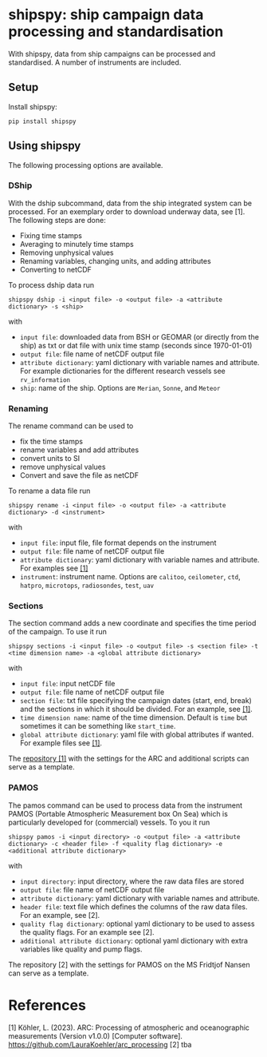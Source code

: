 # shipspy: ship campaign data processing and standardisation

With shipspy, data from ship campaigns can be processed and standardised. A number of instruments are included.

## Setup

Install shipspy:

```
pip install shipspy
```
## Using shipspy

The following processing options are available.

### DShip

With the dship subcommand, data from the ship integrated system can be processed. For an exemplary order to download underway data, see [1]. The following steps are done:
* Fixing time stamps 
* Averaging to minutely time stamps
* Removing unphysical values
* Renaming variables, changing units, and adding attributes
* Converting to netCDF

To process dship data run
```
shipspy dship -i <input file> -o <output file> -a <attribute dictionary> -s <ship>
```
with
* `input file`: downloaded data from BSH or GEOMAR (or directly from the ship) as txt or dat file with unix time stamp (seconds since 1970-01-01)
* `output file`: file name of netCDF output file
* `attribute dictionary`: yaml dictionary with variable names and attribute. For example dictionaries for the different research vessels see `rv_information` 
* `ship`: name of the ship. Options are `Merian`, `Sonne`, and `Meteor`

### Renaming

The rename command can be used to 
* fix the time stamps
* rename variables and add attributes
* convert units to SI
* remove unphysical values
* Convert and save the file as netCDF

To rename a data file run
```
shipspy rename -i <input file> -o <output file> -a <attribute dictionary> -d <instrument>
```
with 
* `input file`: input file, file format depends on the instrument
* `output file`: file name of netCDF output file
* `attribute dictionary`: yaml dictionary with variable names and attribute. For examples see [[1]](https://github.com/LauraKoehler/arc_processing)
* `instrument`: instrument name. Options are `calitoo`, `ceilometer`, `ctd`, `hatpro`, `microtops`, `radiosondes`, `test`, `uav`

### Sections

The section command adds a new coordinate and specifies the time period of the campaign. To use it run
```
shipspy sections -i <input file> -o <output file> -s <section file> -t <time dimension name> -a <global attribute dictionary>
```
with
* `input file`: input netCDF file
* `output file`: file name of netCDF output file
* `section file`: txt file specifying the campaign dates (start, end, break) and the sections in which it should be divided. For an example, see [[1]](https://github.com/LauraKoehler/arc_processing).
* `time dimension name`: name of the time dimension. Default is `time` but sometimes it can be something like `start_time`.
* `global attribute dictionary`: yaml file with global attributes if wanted. For example files see [[1]](https://github.com/LauraKoehler/arc_processing).

The [repository [1]](https://github.com/LauraKoehler/arc_processing) with the settings for the ARC and additional scripts can serve as a template.

### PAMOS

The pamos command can be used to process data from the instrument PAMOS (Portable Atmospheric Measurement box On Sea) which is particularly developed for (commercial) vessels. To you it run
```
shipspy pamos -i <input directory> -o <output file> -a <attribute dictionary> -c <header file> -f <quality flag dictionary> -e <additional attribute dictionary>
```
with
* `input directory`: input directory, where the raw data files are stored
* `output file`: file name of netCDF output file
* `attribute dictionary`: yaml dictionary with variable names and attribute.
* `header file`: text file which defines the columns of the raw data files. For an example, see [2].
* `quality flag dictionary`: optional yaml dictionary to be used to assess the quality flags. For an example see [2].
* `additional attribute dictionary`: optional yaml dictionary with extra variables like quality and pump flags.

The repository [2] with the settings for PAMOS on the MS Fridtjof Nansen can serve as a template.

# References
[1] Köhler, L. (2023). ARC: Processing of atmospheric and oceanographic measurements (Version v1.0.0) [Computer software]. https://github.com/LauraKoehler/arc_processing
[2] tba
